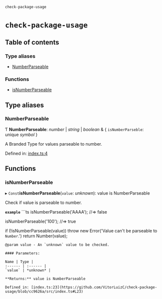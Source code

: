 `check-package-usage`

# `check-package-usage`

## Table of contents

### Type aliases

- [NumberParseable](README.md#numberparseable)

### Functions

- [isNumberParseable](README.md#isnumberparseable)

## Type aliases

### NumberParseable

Ƭ **NumberParseable**: *number* \| *string* \| *boolean* & { `isNumberParseble`: unique *symbol*  }

A Branded Type for values parseable to number.

Defined in: [index.ts:4](https://github.com/VitorLuizC/check-package-usage/blob/cc9626a/src/index.ts#L4)

## Functions

### isNumberParseable

▸ `Const`**isNumberParseable**(`value`: *unknown*): value is NumberParseable

Check if value is parseable to number.

**`example`** ```ts
isNumberParseable('AAAA');
//=> false

isNumberParseable('100');
//=> true

if (!isNumberParseable(value))
  throw new Error('Value can\'t be parseable to `Number`.')
return Number(value);
```
@param value - An `unknown` value to be checked.

#### Parameters:

Name | Type |
:------ | :------ |
`value` | *unknown* |

**Returns:** value is NumberParseable

Defined in: [index.ts:23](https://github.com/VitorLuizC/check-package-usage/blob/cc9626a/src/index.ts#L23)
